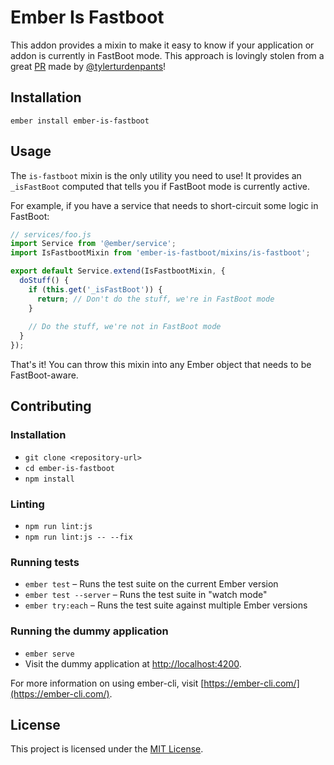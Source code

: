Ember Is Fastboot
=================

This addon provides a mixin to make it easy to know if your application or addon is currently in FastBoot mode. 
This approach is lovingly stolen from a great [PR](https://github.com/elwayman02/ember-user-activity/pull/67) 
made by [@tylerturdenpants](https://github.com/tylerturdenpants)!

Installation
------------------------------------------------------------------------------

```
ember install ember-is-fastboot
```


Usage
------------------------------------------------------------------------------

The `is-fastboot` mixin is the only utility you need to use! It provides an 
`_isFastBoot` computed that tells you if FastBoot mode is currently active.

For example, if you have a service that needs to short-circuit some logic in FastBoot:

```javascript
// services/foo.js
import Service from '@ember/service';
import IsFastbootMixin from 'ember-is-fastboot/mixins/is-fastboot';

export default Service.extend(IsFastbootMixin, {
  doStuff() {
    if (this.get('_isFastBoot')) {
      return; // Don't do the stuff, we're in FastBoot mode
    }
    
    // Do the stuff, we're not in FastBoot mode
  }
});
```

That's it! You can throw this mixin into any Ember object that needs to be FastBoot-aware.


Contributing
------------------------------------------------------------------------------

### Installation

* `git clone <repository-url>`
* `cd ember-is-fastboot`
* `npm install`

### Linting

* `npm run lint:js`
* `npm run lint:js -- --fix`

### Running tests

* `ember test` – Runs the test suite on the current Ember version
* `ember test --server` – Runs the test suite in "watch mode"
* `ember try:each` – Runs the test suite against multiple Ember versions

### Running the dummy application

* `ember serve`
* Visit the dummy application at [http://localhost:4200](http://localhost:4200).

For more information on using ember-cli, visit [https://ember-cli.com/](https://ember-cli.com/).

License
------------------------------------------------------------------------------

This project is licensed under the [MIT License](LICENSE.md).
